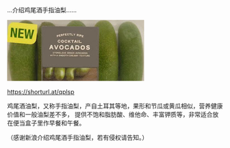 ...介绍鸡尾酒手指油梨......


![介绍鸡尾酒手指油梨](https://github.com/ywangnccu/ywang/blob/main/images/CocktailAvocados.jpg)

https://shorturl.at/qplsp

鸡尾酒油梨，又称手指油梨，产自土耳其等地，果形和节瓜或黄瓜相似，营养健康价值和一般油梨差不多，
提供不饱和脂肪酸、维他命、丰富钾质等，非常适合放在便当盒子里作早餐和午餐。

（感谢新浪介绍鸡尾酒手指油梨，若有侵权请告知。）
